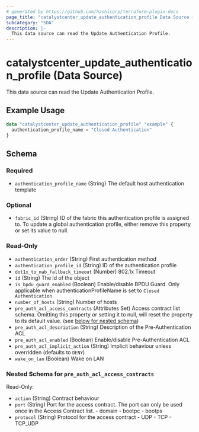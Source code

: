 ```yaml
---
# generated by https://github.com/hashicorp/terraform-plugin-docs
page_title: "catalystcenter_update_authentication_profile Data Source - terraform-provider-catalystcenter"
subcategory: "SDA"
description: |-
  This data source can read the Update Authentication Profile.
---
```


# catalystcenter_update_authentication_profile (Data Source)

This data source can read the Update Authentication Profile.

## Example Usage

```terraform
data "catalystcenter_update_authentication_profile" "example" {
  authentication_profile_name = "Closed Authentication"
}
```

<!-- schema generated by tfplugindocs -->
## Schema

### Required

- `authentication_profile_name` (String) The default host authentication template

### Optional

- `fabric_id` (String) ID of the fabric this authentication profile is assigned to. To update a global authentication profile, either remove this property or set its value to null.

### Read-Only

- `authentication_order` (String) First authentication method
- `authentication_profile_id` (String) ID of the authentication profile
- `dot1x_to_mab_fallback_timeout` (Number) 802.1x Timeout
- `id` (String) The id of the object
- `is_bpdu_guard_enabled` (Boolean) Enable/disable BPDU Guard. Only applicable when authenticationProfileName is set to `Closed Authentication`
- `number_of_hosts` (String) Number of hosts
- `pre_auth_acl_access_contracts` (Attributes Set) Access contract list schema. Omitting this property or setting it to null, will reset the property to its default value. (see [below for nested schema](#nestedatt--pre_auth_acl_access_contracts))
- `pre_auth_acl_description` (String) Description of the Pre-Authentication ACL
- `pre_auth_acl_enabled` (Boolean) Enable/disable Pre-Authentication ACL
- `pre_auth_acl_implicit_action` (String) Implicit behaviour unless overridden (defaults to `DENY`)
- `wake_on_lan` (Boolean) Wake on LAN

<a id="nestedatt--pre_auth_acl_access_contracts"></a>
### Nested Schema for `pre_auth_acl_access_contracts`

Read-Only:

- `action` (String) Contract behaviour
- `port` (String) Port for the access contract. The port can only be used once in the Access Contract list. - domain - bootpc - bootps
- `protocol` (String) Protocol for the access contract - UDP - TCP - TCP_UDP
